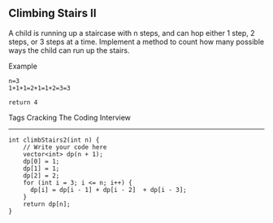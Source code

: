 ## Climbing Stairs II  ##

A child is running up a staircase with n steps, and can hop either 1 step, 2 steps, or 3 steps at a time. Implement a method to count how many possible ways the child can run up the stairs.

Example

	n=3
	1+1+1=2+1=1+2=3=3
	
	return 4

Tags 
Cracking The Coding Interview

----------
	int climbStairs2(int n) {
	    // Write your code here
	    vector<int> dp(n + 1);
	    dp[0] = 1;
	    dp[1] = 1;
	    dp[2] = 2;
	    for (int i = 3; i <= n; i++) {
	      dp[i] = dp[i - 1] + dp[i - 2]  + dp[i - 3];  
	    }
	    return dp[n];
	}